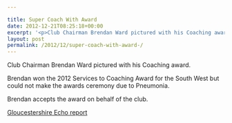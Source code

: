 ```yaml
---

title: Super Coach With Award
date: 2012-12-21T08:25:18+00:00
excerpt: '<p>Club Chairman Brendan Ward pictured with his Coaching award.</p><p>Brendan won the 2012 Services to Coaching Award for the South West but could not make the awards ceremony due to Pneumonia.</p><p>Brendan accepts the award on behalf of the club.</p><p><a href="http://www.thisisgloucestershire.co.uk/Ward-gets-award-coaching/story-17690520-detail/story.html" target="_blank" rel="nofollow">Gloucestershire Echo report</a></p>'
layout: post
permalink: /2012/12/super-coach-with-award-/
---
```

Club Chairman Brendan Ward pictured with his Coaching award.

Brendan won the 2012 Services to Coaching Award for the South West but could not make the awards ceremony due to Pneumonia.

Brendan accepts the award on behalf of the club.

<a href="http://www.thisisgloucestershire.co.uk/Ward-gets-award-coaching/story-17690520-detail/story.html" target="_blank" rel="nofollow">Gloucestershire Echo report</a>